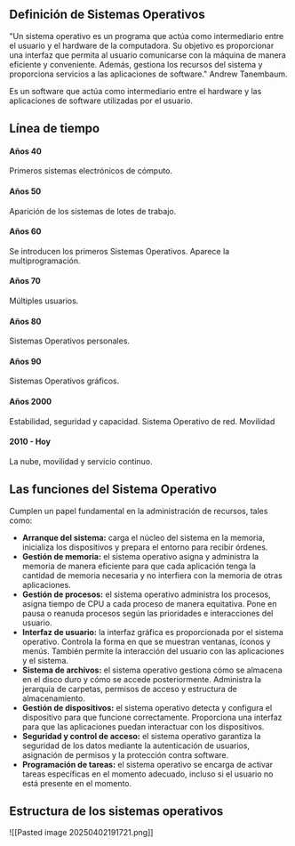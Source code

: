 ## Definición de Sistemas Operativos
"Un sistema operativo es un programa que actúa como intermediario entre el usuario y el hardware de la computadora. Su objetivo es proporcionar una interfaz que permita al usuario comunicarse con la máquina de manera eficiente y conveniente. Además, gestiona los recursos del sistema y proporciona servicios a las aplicaciones de software." Andrew Tanembaum.

Es un software que actúa como intermediario entre el hardware y las aplicaciones de software utilizadas por el usuario.

## Línea de tiempo
#### Años 40
Primeros sistemas electrónicos de cómputo.
#### Años 50
Aparición de los sistemas de lotes de trabajo.
#### Años 60
Se introducen los primeros Sistemas Operativos. Aparece la multiprogramación.
#### Años 70
Múltiples usuarios.
#### Años 80
Sistemas Operativos personales.
#### Años 90
Sistemas Operativos gráficos.
#### Años 2000
Estabilidad, seguridad y capacidad. Sistema Operativo de red. Movilidad
#### 2010 - Hoy
La nube, movilidad y servicio continuo.

## Las funciones del Sistema Operativo
Cumplen un papel fundamental en la administración de recursos, tales como: 
- **Arranque del sistema:** carga el núcleo del sistema en la memoria, inicializa los dispositivos y prepara el entorno para recibir órdenes.
- **Gestión de memoria:** el sistema operativo asigna y administra la memoria de manera eficiente para que cada aplicación tenga la cantidad de memoria necesaria y no interfiera con la memoria de otras aplicaciones.
- **Gestión de procesos:** el sistema operativo administra los procesos, asigna tiempo de CPU a cada proceso de manera equitativa. Pone en pausa o reanuda procesos según las prioridades e interacciones del usuario.
- **Interfaz de usuario:** la interfaz gráfica es proporcionada por el sistema operativo. Controla la forma en que se muestran ventanas, íconos y menús. También permite la interacción del usuario con las aplicaciones y el sistema.
- **Sistema de archivos:** el sistema operativo gestiona cómo se almacena en el disco duro y cómo se accede posteriormente. Administra la jerarquía de carpetas, permisos de acceso y estructura de almacenamiento.
- **Gestión de dispositivos:** el sistema operativo detecta y configura el dispositivo para que funcione correctamente. Proporciona una interfaz para que las aplicaciones puedan interactuar con los dispositivos.
- **Seguridad y control de acceso:** el sistema operativo garantiza la seguridad de los datos mediante la autenticación de usuarios, asignación de permisos y la protección contra software.
- **Programación de tareas:** el sistema operativo se encarga de activar tareas específicas en el momento adecuado, incluso si el usuario no está presente en el momento.

## Estructura de los sistemas operativos
![[Pasted image 20250402191721.png]]
